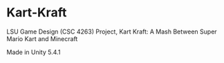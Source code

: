 # Kart-Kraft
LSU Game Design (CSC 4263) Project, Kart Kraft: A Mash Between Super Mario Kart and Minecraft

Made in Unity 5.4.1

